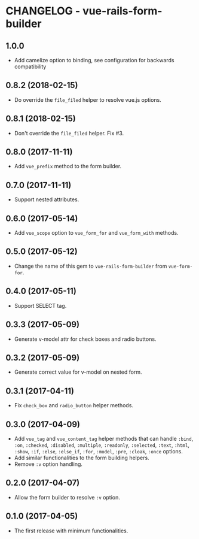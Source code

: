# CHANGELOG - vue-rails-form-builder

## 1.0.0
* Add camelize option to binding, see configuration for backwards compatibility

## 0.8.2 (2018-02-15)

* Do override the `file_filed` helper to resolve vue.js options.

## 0.8.1 (2018-02-15)

* Don't override the `file_filed` helper. Fix #3.

## 0.8.0 (2017-11-11)

* Add `vue_prefix` method to the form builder.

## 0.7.0 (2017-11-11)

* Support nested attributes.

## 0.6.0 (2017-05-14)

* Add `vue_scope` option to `vue_form_for` and `vue_form_with` methods.

## 0.5.0 (2017-05-12)

* Change the name of this gem to `vue-rails-form-builder` from `vue-form-for`.

## 0.4.0 (2017-05-11)

* Support SELECT tag.

## 0.3.3 (2017-05-09)

* Generate v-model attr for check boxes and radio buttons.

## 0.3.2 (2017-05-09)

* Generate correct value for v-model on nested form.

## 0.3.1 (2017-04-11)

* Fix `check_box` and `radio_button` helper methods.

## 0.3.0 (2017-04-09)

* Add `vue_tag` and `vue_content_tag` helper methods
  that can handle `:bind`, `:on`, `:checked`, `:disabled`, `:multiple`,
  `:readonly`, `:selected`, `:text`, `:html`, `:show`, `:if`, `:else`,
  `:else_if`, `:for`, `:model`, `:pre`, `:cloak`, `:once` options.
* Add similar functionalities to the form building helpers.
* Remove `:v` option handling.

## 0.2.0 (2017-04-07)

* Allow the form builder to resolve `:v` option.

## 0.1.0 (2017-04-05)

* The first release with minimum functionalities.
